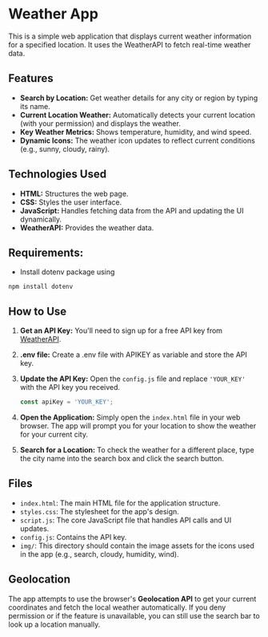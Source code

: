 # Weather App

This is a simple web application that displays current weather information for a specified location. It uses the WeatherAPI to fetch real-time weather data.

## Features

- **Search by Location:** Get weather details for any city or region by typing its name.
- **Current Location Weather:** Automatically detects your current location (with your permission) and displays the weather.
- **Key Weather Metrics:** Shows temperature, humidity, and wind speed.
- **Dynamic Icons:** The weather icon updates to reflect current conditions (e.g., sunny, cloudy, rainy).

## Technologies Used

- **HTML:** Structures the web page.
- **CSS:** Styles the user interface.
- **JavaScript:** Handles fetching data from the API and updating the UI dynamically.
- **WeatherAPI:** Provides the weather data.

## Requirements:
- Install dotenv package using
```
npm install dotenv
```

## How to Use

1.  **Get an API Key:** You'll need to sign up for a free API key from [WeatherAPI](https://www.weatherapi.com/).

2. **.env file:** Create a .env file with APIKEY as variable and store the API key.

3.  **Update the API Key:** Open the `config.js` file and replace `'YOUR_KEY'` with the API key you received.
    
    ```javascript
    const apiKey = 'YOUR_KEY'; 
    ```
    
4.  **Open the Application:** Simply open the `index.html` file in your web browser. The app will prompt you for your location to show the weather for your current city.
5.  **Search for a Location:** To check the weather for a different place, type the city name into the search box and click the search button.

## Files

- `index.html`: The main HTML file for the application structure.
- `styles.css`: The stylesheet for the app's design.
- `script.js`: The core JavaScript file that handles API calls and UI updates.
- `config.js`: Contains the API key.
- `img/`: This directory should contain the image assets for the icons used in the app (e.g., search, cloudy, humidity, wind).

## Geolocation

The app attempts to use the browser's **Geolocation API** to get your current coordinates and fetch the local weather automatically. If you deny permission or if the feature is unavailable, you can still use the search bar to look up a location manually.
